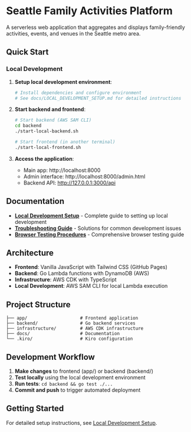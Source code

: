 # Seattle Family Activities Platform

A serverless web application that aggregates and displays family-friendly activities, events, and venues in the Seattle metro area.

## Quick Start

### Local Development

1. **Setup local development environment**:
   ```bash
   # Install dependencies and configure environment
   # See docs/LOCAL_DEVELOPMENT_SETUP.md for detailed instructions
   ```

2. **Start backend and frontend**:
   ```bash
   # Start backend (AWS SAM CLI)
   cd backend
   ./start-local-backend.sh
   
   # Start frontend (in another terminal)
   ./start-local-frontend.sh
   ```

3. **Access the application**:
   - Main app: http://localhost:8000
   - Admin interface: http://localhost:8000/admin.html
   - Backend API: http://127.0.0.1:3000/api

## Documentation

- **[Local Development Setup](docs/LOCAL_DEVELOPMENT_SETUP.md)** - Complete guide to setting up local development
- **[Troubleshooting Guide](docs/TROUBLESHOOTING.md)** - Solutions for common development issues
- **[Browser Testing Procedures](docs/BROWSER_TESTING.md)** - Comprehensive browser testing guide

## Architecture

- **Frontend**: Vanilla JavaScript with Tailwind CSS (GitHub Pages)
- **Backend**: Go Lambda functions with DynamoDB (AWS)
- **Infrastructure**: AWS CDK with TypeScript
- **Local Development**: AWS SAM CLI for local Lambda execution

## Project Structure

```
├── app/                    # Frontend application
├── backend/                # Go backend services  
├── infrastructure/         # AWS CDK infrastructure
├── docs/                   # Documentation
└── .kiro/                  # Kiro configuration
```

## Development Workflow

1. **Make changes** to frontend (app/) or backend (backend/)
2. **Test locally** using the local development environment
3. **Run tests**: `cd backend && go test ./...`
4. **Commit and push** to trigger automated deployment

## Getting Started

For detailed setup instructions, see [Local Development Setup](docs/LOCAL_DEVELOPMENT_SETUP.md).